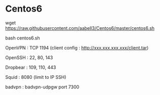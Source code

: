 # Centos6

wget https://raw.githubusercontent.com/aabell3/Centos6/master/centos6.sh

bash centos6.sh

OpenVPN   : TCP 1194 (client config : http://xxx.xxx.xxx.xxx/client.tar)

OpenSSH   : 22, 80, 143

Dropbear : 109, 110, 443

Squid     : 8080 (limit to IP SSH)

badvpn   : badvpn-udpgw port 7300

